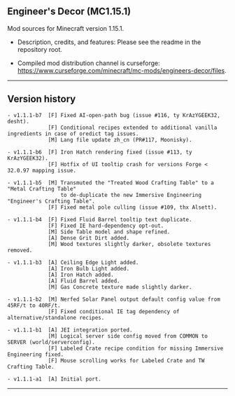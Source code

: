 
## Engineer's Decor (MC1.15.1)

Mod sources for Minecraft version 1.15.1.

- Description, credits, and features: Please see the readme in the repository root.

- Compiled mod distribution channel is curseforge: https://www.curseforge.com/minecraft/mc-mods/engineers-decor/files.

----

## Version history

    - v1.1.1-b7  [F] Fixed AI-open-path bug (issue #116, ty KrAzYGEEK32, desht).
                 [F] Conditional recipes extended to additional vanilla ingredients in case of oredict tag issues.
                 [M] Lang file update zh_cn (PR#117, Moonisky).

    - v1.1.1-b6  [F] Iron Hatch rendering fixed (issue #113, ty KrAzYGEEK32).
                 [F] Hotfix of UI tooltip crash for versions Forge < 32.0.97 mapping issue.

    - v1.1.1-b5  [M] Transmuted the "Treated Wood Crafting Table" to a "Metal Crafting Table"
                     to de-duplicate the new Immersive Engineering "Engineer's Crafting Table".
                 [F] Fixed metal pole culling (issue #109, thx Alsett).

    - v1.1.1-b4  [F] Fixed Fluid Barrel tooltip text duplicate.
                 [F] Fixed IE hard-dependency opt-out.
                 [M] Side Table model and shape refined.
                 [A] Dense Grit Dirt added.
                 [M] Wood textures slightly darker, obsolete textures removed.

    - v1.1.1-b3  [A] Ceiling Edge Light added.
                 [A] Iron Bulb Light added.
                 [A] Iron Hatch added.
                 [A] Fluid Barrel added.
                 [M] Gas Concrete texture made slightly darker.

    - v1.1.1-b2  [M] Nerfed Solar Panel output default config value from 45RF/t to 40RF/t.
                 [F] Fixed conditional IE tag dependency of alternative/standalone recipes.

    - v1.1.1-b1  [A] JEI integration ported.
                 [M] Logical server side config moved from COMMON to SERVER (world/serverconfig).
                 [F] Labeled Crate recipe condition for missing Immersive Engineering fixed.
                 [F] Mouse scrolling works for Labeled Crate and TW Crafting Table.

    - v1.1.1-a1  [A] Initial port.

----

